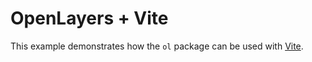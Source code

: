 # OpenLayers + Vite

This example demonstrates how the `ol` package can be used with [Vite](https://vitejs.dev/).
